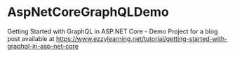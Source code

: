 # AspNetCoreGraphQLDemo
Getting Started with GraphQL in ASP.NET Core - Demo Project for a blog post available at https://www.ezzylearning.net/tutorial/getting-started-with-graphql-in-asp-net-core
